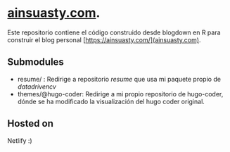 # [ainsuasty.com](ainsuasty.com).
Este repositorio contiene el código construido desde blogdown en R para construir el blog personal [https://ainsuasty.com/](ainsuasty.com).

## Submodules
- resume/ : Redirige a repositorio *resume* que usa mi paquete propio de _datadrivencv_ 
- themes/@hugo-coder: Redirige a mi propio repositorio de hugo-coder, dónde se ha modificado la visualización del hugo coder original.

## Hosted on 
Netlify :)
